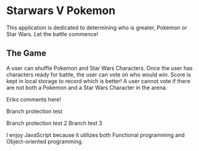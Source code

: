 # Starwars V Pokemon

This application is dedicated to determining who is greater, Pokemon or Star Wars. Let the battle commence!

## The Game

A user can shuffle Pokemon and Star Wars Characters. Once the user has characters ready for battle, the user can vote on who would win. Score is kept in local storage to record which is better! A user cannot vote if there are not both a Pokemon and a Star Wars Character in the arena.

Eriks comments here!

Branch protection test

Branch protection test 2
Branch test 3

I enjoy JavaScript because it utilizes both Functional programming and Object-oriented programming.
